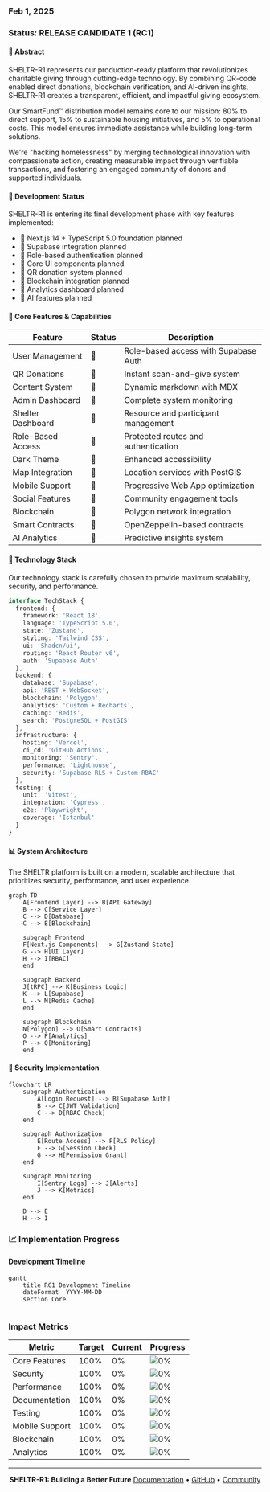 ### Feb 1, 2025
### Status: RELEASE CANDIDATE 1 (RC1)

#### 📝 Abstract
SHELTR-R1 represents our production-ready platform that revolutionizes charitable giving through cutting-edge technology. By combining QR-code enabled direct donations, blockchain verification, and AI-driven insights, SHELTR-R1 creates a transparent, efficient, and impactful giving ecosystem.

Our SmartFund™️ distribution model remains core to our mission: 80% to direct support, 15% to sustainable housing initiatives, and 5% to operational costs. This model ensures immediate assistance while building long-term solutions.

We're "hacking homelessness" by merging technological innovation with compassionate action, creating measurable impact through verifiable transactions, and fostering an engaged community of donors and supported individuals.

#### 🎯 Development Status
SHELTR-R1 is entering its final development phase with key features implemented:
- 🔵 Next.js 14 + TypeScript 5.0 foundation planned
- 🔵 Supabase integration planned
- 🔵 Role-based authentication planned
- 🔵 Core UI components planned
- 🔵 QR donation system planned
- 🔵 Blockchain integration planned
- 🔵 Analytics dashboard planned
- 🔵 AI features planned

#### 🦾 Core Features & Capabilities
| Feature | Status | Description |
|---------|--------|-------------|
| User Management | 🔵 | Role-based access with Supabase Auth |
| QR Donations | 🔵 | Instant scan-and-give system |
| Content System | 🔵 | Dynamic markdown with MDX |
| Admin Dashboard | 🔵 | Complete system monitoring |
| Shelter Dashboard | 🔵 | Resource and participant management |
| Role-Based Access | 🔵 | Protected routes and authentication |
| Dark Theme | 🔵 | Enhanced accessibility |
| Map Integration | 🔵 | Location services with PostGIS |
| Mobile Support | 🔵 | Progressive Web App optimization |
| Social Features | 🔵 | Community engagement tools |
| Blockchain | 🔵 | Polygon network integration |
| Smart Contracts | 🔵 | OpenZeppelin-based contracts |
| AI Analytics | 🔵 | Predictive insights system |

#### 💫 Technology Stack
Our technology stack is carefully chosen to provide maximum scalability, security, and performance.

```typescript
interface TechStack {
  frontend: {
    framework: 'React 18',
    language: 'TypeScript 5.0',
    state: 'Zustand',
    styling: 'Tailwind CSS',
    ui: 'Shadcn/ui',
    routing: 'React Router v6',
    auth: 'Supabase Auth'
  },
  backend: {
    database: 'Supabase',
    api: 'REST + WebSocket',
    blockchain: 'Polygon',
    analytics: 'Custom + Recharts',
    caching: 'Redis',
    search: 'PostgreSQL + PostGIS'
  },
  infrastructure: {
    hosting: 'Vercel',
    ci_cd: 'GitHub Actions',
    monitoring: 'Sentry',
    performance: 'Lighthouse',
    security: 'Supabase RLS + Custom RBAC'
  },
  testing: {
    unit: 'Vitest',
    integration: 'Cypress',
    e2e: 'Playwright',
    coverage: 'Istanbul'
  }
}
```

#### 📊 System Architecture
The SHELTR platform is built on a modern, scalable architecture that prioritizes security, performance, and user experience.

```mermaid
graph TD
    A[Frontend Layer] --> B[API Gateway]
    B --> C[Service Layer]
    C --> D[Database]
    C --> E[Blockchain]
    
    subgraph Frontend
    F[Next.js Components] --> G[Zustand State]
    G --> H[UI Layer]
    H --> I[RBAC]
    end
    
    subgraph Backend
    J[tRPC] --> K[Business Logic]
    K --> L[Supabase]
    L --> M[Redis Cache]
    end
    
    subgraph Blockchain
    N[Polygon] --> O[Smart Contracts]
    O --> P[Analytics]
    P --> Q[Monitoring]
    end
```

#### 🔐 Security Implementation
```mermaid
flowchart LR
    subgraph Authentication
        A[Login Request] --> B[Supabase Auth]
        B --> C[JWT Validation]
        C --> D[RBAC Check]
    end
    
    subgraph Authorization
        E[Route Access] --> F[RLS Policy]
        F --> G[Session Check]
        G --> H[Permission Grant]
    end
    
    subgraph Monitoring
        I[Sentry Logs] --> J[Alerts]
        J --> K[Metrics]
    end
    
    D --> E
    H --> I
```

### 📈 Implementation Progress

#### Development Timeline
```mermaid
gantt
    title RC1 Development Timeline
    dateFormat  YYYY-MM-DD
    section Core
 
```

### Impact Metrics
| Metric | Target | Current | Progress |
|--------|---------|----------|-----------|
| Core Features | 100% | 0% | ![0%](https://progress-bar.dev/0) |
| Security | 100% | 0% | ![0%](https://progress-bar.dev/0) |
| Performance | 100% | 0% | ![0%](https://progress-bar.dev/0) |
| Documentation | 100% | 0% | ![0%](https://progress-bar.dev/0) |
| Testing | 100% | 0% | ![0%](https://progress-bar.dev/0) |
| Mobile Support | 100% | 0% | ![0%](https://progress-bar.dev/0) |
| Blockchain | 100% | 0% | ![0%](https://progress-bar.dev/0) |
| Analytics | 100% | 0% | ![0%](https://progress-bar.dev/0) |

---

<div align="center">

**SHELTR-R1: Building a Better Future**
[Documentation](https://docs.sheltr.dev) • [GitHub](https://github.com/mrj0nesmtl/SHELTR-R1) • [Community](https://bsky.app/profile/sheltrops.bsky.social)

</div>
